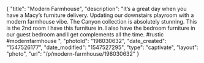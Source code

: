 {
    "title": "Modern Farmhouse",
    "description": "It’s a great day when you have a Macy’s furniture delivery.  Updating our downstairs playroom with a modern farmhouse vibe.  The Canyon collection is absolutely stunning.  This is the 2nd room I have this furniture in.  I also have the bedroom furniture in our guest bedroom and I get complements all the time. #rustic #modernfarmhouse ",
    "photoId": "198030632",
    "date_created": "1547526177",
    "date_modified": "1547527295",
    "type": "captivate",
    "layout": "photo",
    "url": "\/p\/modern-farmhouse\/198030632"
}